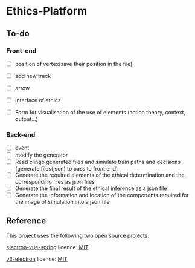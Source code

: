 # Ethics-Platform

## To-do
### Front-end
- [ ] position of vertex(save their position in the file)
- [ ] add new track
- [ ] arrow
- [ ] interface of ethics
- [ ] Form for visualisation of the use of elements (action theory, context, output...)


### Back-end
- [ ] event
- [ ] modify the generator
- [ ] Read clingo generated files and simulate train paths and decisions (generate files(json) to pass to front end)
- [ ] Generate the required elements of the ethical determination and the corresponding files as json files
- [ ] Generate the final result of the ethical inference as a json file
- [ ] Generate the information and location of the components required for the image of simulation into a json file
  
## Reference
This project uses the following two open source projects:

[electron-vue-spring](https://github.com/wuruoyun/electron-vue-spring) licence: [MIT](LICENSE)

[v3-electron](https://github.com/un-pany/v3-electron) licence: [MIT](LICENSE)
